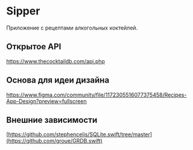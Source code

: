 # Sipper
Приложение с рецептами алкогольных коктейлей.

## Открытое API
https://www.thecocktaildb.com/api.php

## Основа для идеи дизайна
https://www.figma.com/community/file/1172305516077375458/Recipes-App-Design?preview=fullscreen

## Внешние зависимости
[https://github.com/stephencelis/SQLite.swift/tree/master](https://github.com/groue/GRDB.swift)


